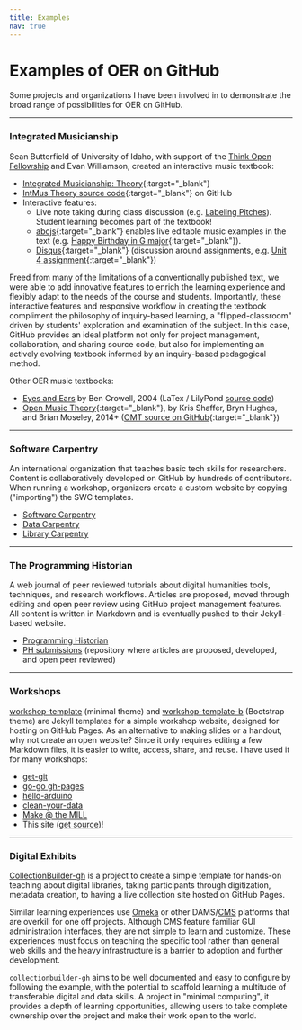 ```yaml
---
title: Examples
nav: true
---
```


# Examples of OER on GitHub

Some projects and organizations I have been involved in to demonstrate the broad range of possibilities for OER on GitHub.

--------

### Integrated Musicianship

Sean Butterfield of University of Idaho, with support of the [Think Open Fellowship](https://libguides.uidaho.edu/c.php?g=772392&p=5540605) and Evan Williamson, created an interactive music textbook:

- [Integrated Musicianship: Theory](https://intmus.github.io/inttheory18-19/){:target="_blank"} 
- [IntMus Theory source code](https://github.com/intmus/inttheory18-19){:target="_blank"} on GitHub
- Interactive features:
    - Live note taking during class discussion (e.g. [Labeling Pitches](https://intmus.github.io/inttheory18-19/01-pitches-clefs/b2-labelingpitches.html)). Student learning becomes part of the textbook!
    - [abcjs](https://github.com/paulrosen/abcjs){:target="_blank"} enables live editable music examples in the text (e.g. [Happy Birthday in G major](https://intmus.github.io/inttheory18-19/02-int-scales-keys/b1-scales.html){:target="_blank"}).
    - [Disqus](https://disqus.com/){:target="_blank"} (discussion around assignments, e.g. [Unit 4 assignment](https://intmus.github.io/inttheory18-19/assignments/Fall-semester/2018-09-17.html){:target="_blank"})

Freed from many of the limitations of a conventionally published text, we were able to add innovative features to enrich the learning experience and flexibly adapt to the needs of the course and students.
Importantly, these interactive features and responsive workflow in creating the textbook compliment the philosophy of inquiry-based learning, a "flipped-classroom" driven by students' exploration and examination of the subject.
In this case, GitHub provides an ideal platform not only for project management, collaboration, and sharing source code, but also for implementing an actively evolving textbook informed by an inquiry-based pedagogical method.

Other OER music textbooks:

- [Eyes and Ears](http://www.lightandmatter.com/sight/sight.html) by Ben Crowell, 2004 (LaTex / LilyPond [source code](https://github.com/bcrowell/eyes_and_ears))
- [Open Music Theory](http://openmusictheory.com/){:target="_blank"}, by Kris Shaffer, Bryn Hughes, and Brian Moseley, 2014+ ([OMT source on GitHub](https://github.com/openmusictheory/openmusictheory.github.io){:target="_blank"})

--------

### Software Carpentry

An international organization that teaches basic tech skills for researchers. 
Content is collaboratively developed on GitHub by hundreds of contributors.
When running a workshop, organizers create a custom website by copying ("importing") the SWC templates.

- [Software Carpentry](https://software-carpentry.org/)
- [Data Carpentry](http://www.datacarpentry.org/)
- [Library Carpentry](https://librarycarpentry.org/)

--------

### The Programming Historian

A web journal of peer reviewed tutorials about digital humanities tools, techniques, and research workflows.
Articles are proposed, moved through editing and open peer review using GitHub project management features.
All content is written in Markdown and is eventually pushed to their Jekyll-based website.

- [Programming Historian](https://programminghistorian.org/)
- [PH submissions](https://github.com/programminghistorian/ph-submissions) (repository where articles are proposed, developed, and open peer reviewed)

--------

### Workshops

[workshop-template](https://github.com/evanwill/workshop-template/) (minimal theme) and [workshop-template-b](https://github.com/evanwill/workshop-template-b/) (Bootstrap theme) are Jekyll templates for a simple workshop website, designed for hosting on GitHub Pages.
As an alternative to making slides or a handout, why not create an open website?
Since it only requires editing a few Markdown files, it is easier to write, access, share, and reuse. 
I have used it for many workshops:

- [get-git](https://evanwill.github.io/get-git/)
- [go-go gh-pages](https://evanwill.github.io/go-go-ghpages/)
- [hello-arduino](https://evanwill.github.io/hello-arduino/)
- [clean-your-data](https://evanwill.github.io/clean-your-data/)
- [Make @ the MILL](https://uidaholib.github.io/make-at-the-mill/)
- This site ([get source](https://github.com/evanwill/make-oer))!

--------

### Digital Exhibits

[CollectionBuilder-gh](https://github.com/CollectionBuilder/collectionbuilder-gh/) is a project to create a simple template for hands-on teaching about digital libraries, taking participants through digitization, metadata creation, to having a live collection site hosted on GitHub Pages.

Similar learning experiences use [Omeka](https://omeka.org/) or other DAMS/[CMS](https://en.wikipedia.org/wiki/Content_management_system) platforms that are overkill for one off projects.
Although CMS feature familiar GUI administration interfaces, they are not simple to learn and customize.
These experiences must focus on teaching the specific tool rather than general web skills and the heavy infrastructure is a barrier to adoption and further development.

`collectionbuilder-gh` aims to be well documented and easy to configure by following the example, with the potential to scaffold learning a multitude of transferable digital and data skills.
A project in "minimal computing", it provides a depth of learning opportunities, allowing users to take complete ownership over the project and make their work open to the world.

